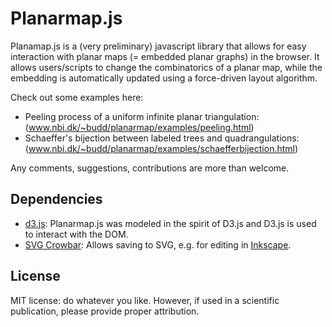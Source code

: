 # Planarmap.js

Planamap.js is a (very preliminary) javascript library that allows 
for easy interaction with planar maps (= embedded planar graphs) in
the browser. It allows users/scripts to change the combinatorics of 
a planar map, while the embedding is automatically updated using a 
force-driven layout algorithm.

Check out some examples here:
* Peeling process of a uniform infinite planar triangulation: 
(www.nbi.dk/~budd/planarmap/examples/peeling.html)
* Schaeffer's bijection between labeled trees and quadrangulations:
(www.nbi.dk/~budd/planarmap/examples/schaefferbijection.html)

Any comments, suggestions, contributions are more than welcome.

## Dependencies

* [d3.js](d3js.org): Planarmap.js was modeled in the spirit of D3.js and
D3.js is used to interact with the DOM.
* [SVG Crowbar](https://github.com/NYTimes/svg-crowbar): Allows saving to
SVG, e.g. for editing in [Inkscape](inkscape.org).

## License

MIT license: do whatever you like. However, if used in a scientific 
publication, please provide proper attribution.
